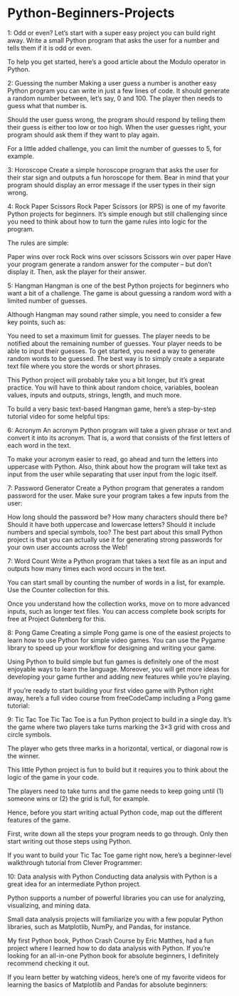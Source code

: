 # Python-Beginners-Projects

1: Odd or even?
Let’s start with a super easy project you can build right away. Write a small Python program that asks the user for a number and tells them if it is odd or even.

To help you get started, here’s a good article about the Modulo operator in Python.

2: Guessing the number
Making a user guess a number is another easy Python program you can write in just a few lines of code. It should generate a random number between, let’s say, 0 and 100. The player then needs to guess what that number is.

Should the user guess wrong, the program should respond by telling them their guess is either too low or too high. When the user guesses right, your program should ask them if they want to play again.

For a little added challenge, you can limit the number of guesses to 5, for example.

3: Horoscope
Create a simple horoscope program that asks the user for their star sign and outputs a fun horoscope for them. Bear in mind that your program should display an error message if the user types in their sign wrong.

4: Rock Paper Scissors
Rock Paper Scissors (or RPS) is one of my favorite Python projects for beginners. It’s simple enough but still challenging since you need to think about how to turn the game rules into logic for the program.

The rules are simple:

Paper wins over rock
Rock wins over scissors
Scissors win over paper
Have your program generate a random answer for the computer – but don’t display it. Then, ask the player for their answer.

5: Hangman
Hangman is one of the best Python projects for beginners who want a bit of a challenge. The game is about guessing a random word with a limited number of guesses.

Although Hangman may sound rather simple, you need to consider a few key points, such as:

You need to set a maximum limit for guesses.
The player needs to be notified about the remaining number of guesses.
Your player needs to be able to input their guesses.
To get started, you need a way to generate random words to be guessed. The best way is to simply create a separate text file where you store the words or short phrases.

This Python project will probably take you a bit longer, but it’s great practice. You will have to think about random choice, variables, boolean values, inputs and outputs, strings, length, and much more.

To build a very basic text-based Hangman game, here’s a step-by-step tutorial video for some helpful tips:


6: Acronym
An acronym Python program will take a given phrase or text and convert it into its acronym. That is, a word that consists of the first letters of each word in the text.

To make your acronym easier to read, go ahead and turn the letters into uppercase with Python. Also, think about how the program will take text as input from the user while separating that user input from the logic itself.

7: Password Generator
Create a Python program that generates a random password for the user. Make sure your program takes a few inputs from the user:

How long should the password be?
How many characters should there be?
Should it have both uppercase and lowercase letters?
Should it include numbers and special symbols, too?
The best part about this small Python project is that you can actually use it for generating strong passwords for your own user accounts across the Web!

7: Word Count
Write a Python program that takes a text file as an input and outputs how many times each word occurs in the text.

You can start small by counting the number of words in a list, for example. Use the Counter collection for this.

Once you understand how the collection works, move on to more advanced inputs, such as longer text files. You can access complete book scripts for free at Project Gutenberg for this.

8: Pong Game
Creating a simple Pong game is one of the easiest projects to learn how to use Python for simple video games. You can use the Pygame library to speed up your workflow for designing and writing your game.

Using Python to build simple but fun games is definitely one of the most enjoyable ways to learn the language. Moreover, you will get more ideas for developing your game further and adding new features while you’re playing.

If you’re ready to start building your first video game with Python right away, here’s a full video course from freeCodeCamp including a Pong game tutorial:


9: Tic Tac Toe
Tic Tac Toe is a fun Python project to build in a single day. It’s the game where two players take turns marking the 3×3 grid with cross and circle symbols.

The player who gets three marks in a horizontal, vertical, or diagonal row is the winner.

This little Python project is fun to build but it requires you to think about the logic of the game in your code.

The players need to take turns and the game needs to keep going until (1) someone wins or (2) the grid is full, for example.

Hence, before you start writing actual Python code, map out the different features of the game.

First, write down all the steps your program needs to go through. Only then start writing out those steps using Python.

If you want to build your Tic Tac Toe game right now, here’s a beginner-level walkthrough tutorial from Clever Programmer:


10: Data analysis with Python
Conducting data analysis with Python is a great idea for an intermediate Python project.

Python supports a number of powerful libraries you can use for analyzing, visualizing, and mining data.

Small data analysis projects will familiarize you with a few popular Python libraries, such as Matplotlib, NumPy, and Pandas, for instance.

My first Python book, Python Crash Course by Eric Matthes, had a fun project where I learned how to do data analysis with Python. If you’re looking for an all-in-one Python book for absolute beginners, I definitely recommend checking it out.

If you learn better by watching videos, here’s one of my favorite videos for learning the basics of Matplotlib and Pandas for absolute beginners:


